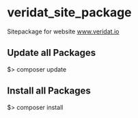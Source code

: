 # veridat_site_package

Sitepackage for website www.veridat.io

## Update all Packages

 $> composer update

## Install all Packages

 $> composer install
